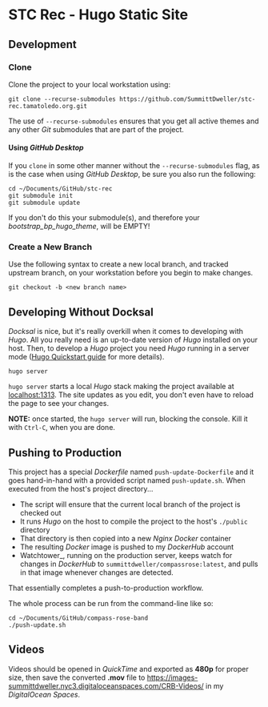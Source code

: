 # STC Rec - Hugo Static Site


## Development

### Clone
Clone the project to your local workstation using:
```
git clone --recurse-submodules https://github.com/SummittDweller/stc-rec.tamatoledo.org.git
```

The use of `--recurse-submodules` ensures that you get all active themes and any other _Git_ submodules that are part of the project.

#### Using _GitHub Desktop_
If you `clone` in some other manner without the `--recurse-submodules` flag, as is the case when using _GitHub Desktop_, be sure you also run the following:

```
cd ~/Documents/GitHub/stc-rec
git submodule init
git submodule update
```

If you don't do this your submodule(s), and therefore your _bootstrap\_bp\_hugo\_theme_, will be EMPTY!

### Create a New Branch
Use the following syntax to create a new local branch, and tracked upstream branch, on your workstation before you begin to make changes.
```
git checkout -b <new branch name>
```

## Developing Without Docksal
_Docksal_ is nice, but it's really overkill when it comes to developing with _Hugo_.  All you really need is an up-to-date version of _Hugo_ installed on your host.  Then, to develop a _Hugo_ project you need _Hugo_ running in a server mode ([Hugo Quickstart guide](https://gohugo.io/getting-started/quick-start/) for more details).

```
hugo server
```

`hugo server` starts a local _Hugo_ stack making the project available at [localhost:1313](http://localhost:1313).
The site updates as you edit, you don't even have to reload the page to see your changes.

**NOTE:** once started, the `hugo server` will run, blocking the console. Kill it with `Ctrl-C`, when you are done.

## Pushing to Production
This project has a special _Dockerfile_ named `push-update-Dockerfile` and it goes hand-in-hand with a provided script named `push-update.sh`.  When executed from the host's project directory...

  - The script will ensure that the current local branch of the project is checked out
  - It runs _Hugo_ on the host to compile the project to the host's `./public` directory
  - That directory is then copied into a new _Nginx_ _Docker_ container
  - The resulting _Docker_ image is pushed to my _DockerHub_ account
  - Watchtower_, running on the production server, keeps watch for changes in _DockerHub_ to `summittdweller/compassrose:latest`, and pulls in that image whenever changes are detected.

That essentially completes a push-to-production workflow.

The whole process can be run from the command-line like so:

```
cd ~/Documents/GitHub/compass-rose-band
./push-update.sh
```

## Videos
Videos should be opened in _QuickTime_ and exported as **480p** for proper size, then save the converted **.mov** file to https://images-summittdweller.nyc3.digitaloceanspaces.com/CRB-Videos/ in my _DigitalOcean_ _Spaces_.
